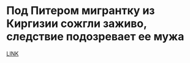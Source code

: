 # Под Питером мигрантку из Киргизии сожгли заживо, следствие подозревает ее мужа



[LINK](https://varlamov.ru/2980877.html)